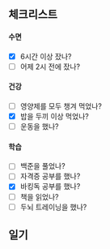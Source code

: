 ## 체크리스트
#### 수면
- [x] 6시간 이상 잤나?
- [ ] 어제 2시 전에 잤나?

#### 건강
- [ ] 영양제를 모두 챙겨 먹었나?
- [x] 밥을 두끼 이상 먹었나?
- [ ] 운동을 했나?

#### 학습
- [ ] 백준을 풀었나?
- [ ] 자격증 공부를 했나?
- [x] 바킹독 공부를 했나?
- [ ] 책을 읽었나?
- [ ] 두뇌 트레이닝을 했나?

## 일기
